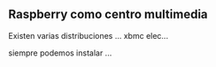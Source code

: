 ## Raspberry como centro multimedia

Existen varias distribuciones ...
xbmc
elec...

siempre podemos instalar ...